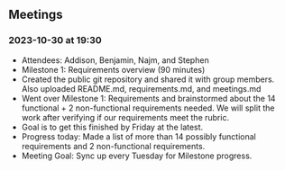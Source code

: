 ## Meetings

### 2023-10-30 at 19:30
- Attendees: Addison, Benjamin, Najm, and Stephen
- Milestone 1: Requirements overview (90 minutes)
- <Addison> Created the public git repository and shared it with group members. Also uploaded README.md, requirements.md, and meetings.md
- <all> Went over Milestone 1: Requirements and brainstormed about the 14 functional + 2 non-functional requirements needed. We will split the work after verifying if our requirements meet the rubric.
- Goal is to get this finished by Friday at the latest.
- Progress today: Made a list of more than 14 possibly functional requirements and 2 non-functional requirements.
- Meeting Goal: Sync up every Tuesday for Milestone progress.
